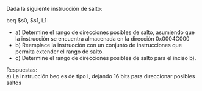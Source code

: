 Dada la siguiente instrucción de salto:  

beq $s0, $s1, L1

- a) Determine el rango de direcciones posibles de salto, asumiendo que la instrucción se
encuentra almacenada en la dirección 0x0004C000
- b) Reemplace la instrucción con un conjunto de instrucciones que permita extender el
rango de salto.
- c) Determine el rango de direcciones posibles de salto para el inciso b).  

Respuestas:  
a) La instrucción beq es de tipo I, dejando 16 bits para direccionar posibles saltos